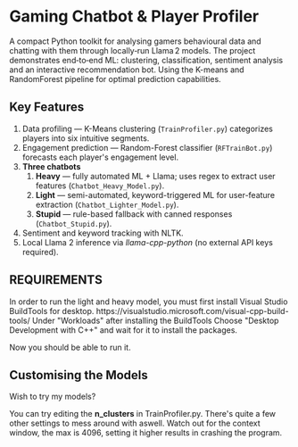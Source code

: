 <h1>Gaming Chatbot & Player Profiler</h1>

A compact Python toolkit for analysing gamers behavioural data and chatting with them through locally‑run Llama 2 models. The project demonstrates end‑to‑end ML: clustering, classification, sentiment analysis and an interactive recommendation bot. Using the K-means and RandomForest pipeline for optimal prediction capabilities.

<h2>Key Features</h2>
<ol>
  <li>Data profiling &mdash; K-Means clustering (<code>TrainProfiler.py</code>) categorizes players into six intuitive segments.</li>

  <li>Engagement prediction &mdash; Random-Forest classifier (<code>RFTrainBot.py</code>) forecasts each player's engagement level.</li>

  <li><strong>Three chatbots</strong>
    <ol>
      <li><strong>Heavy</strong> &mdash; fully automated ML + Llama; uses regex to extract user features (<code>Chatbot_Heavy_Model.py</code>).</li>
      <li><strong>Light</strong> &mdash; semi-automated, keyword-triggered ML for user-feature extraction (<code>Chatbot_Lighter_Model.py</code>).</li>
      <li><strong>Stupid</strong> &mdash; rule-based fallback with canned responses (<code>Chatbot_Stupid.py</code>).</li>
    </ol>
  </li>

  <li>Sentiment and keyword tracking with NLTK.</li>

  <li>Local Llama 2 inference via <em>llama-cpp-python</em> (no external API keys required).</li>
</ol>

<h2>REQUIREMENTS</h2>
In order to run the light and heavy model, you must first install Visual Studio BuildTools for desktop. 
https://visualstudio.microsoft.com/visual-cpp-build-tools/
Under "Workloads" after installing the BuildTools Choose "Desktop Development with C++" and wait for it to install the packages.

Now you should be able to run it.

<h2>Customising the Models</h2>
Wish to try my models?

You can try editing the <strong>n_clusters</strong> in TrainProfiler.py.
There's quite a few other settings to mess around with aswell. Watch out for the context window, the max is 4096, setting it higher results in crashing the program.

